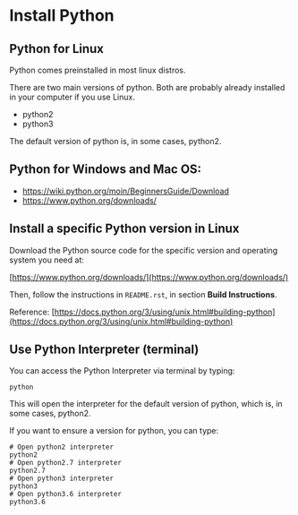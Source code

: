 
# Install Python

## Python for Linux

Python comes preinstalled in most linux distros.

There are two main versions of python. Both are probably already installed in your computer if you use Linux.
- python2
- python3

The default version of python is, in some cases, python2.

## Python for Windows and Mac OS:

- https://wiki.python.org/moin/BeginnersGuide/Download
- https://www.python.org/downloads/

## Install a specific Python version in Linux

Download the Python source code for the specific version and operating system you need at:

[https://www.python.org/downloads/](https://www.python.org/downloads/)

Then, follow the instructions in `README.rst`, in section **Build Instructions**. 

Reference: [https://docs.python.org/3/using/unix.html#building-python](https://docs.python.org/3/using/unix.html#building-python)


## Use Python Interpreter (terminal)

You can access the Python Interpreter via terminal by typing:
```shell
python
```
This will open the interpreter for the default version of python, which is, in some cases, python2. 

If you want to ensure a version for python, you can type:
```shell
# Open python2 interpreter
python2
# Open python2.7 interpreter
python2.7
# Open python3 interpreter
python3
# Open python3.6 interpreter
python3.6
```
